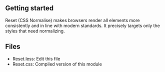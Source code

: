 ## Getting started

Reset (CSS Normalise) makes browsers render all elements more consistently and in line with modern standards. It precisely targets only the styles that need normalizing.

## Files
  - Reset.less: Edit this file
  - Reset.css: Compiled version of this module